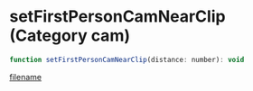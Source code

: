 # setFirstPersonCamNearClip (Category cam)

```js
function setFirstPersonCamNearClip(distance: number): void
```

[filename](setFirstPersonCamNearClip_m.md ':include')